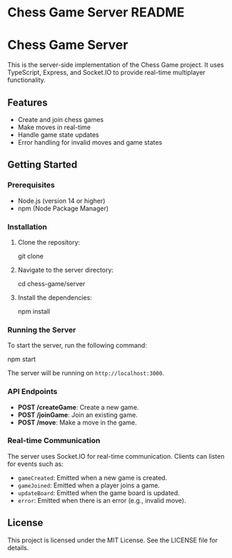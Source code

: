# Chess Game Server README

# Chess Game Server

This is the server-side implementation of the Chess Game project. It uses TypeScript, Express, and Socket.IO to provide real-time multiplayer functionality.

## Features

- Create and join chess games
- Make moves in real-time
- Handle game state updates
- Error handling for invalid moves and game states

## Getting Started

### Prerequisites

- Node.js (version 14 or higher)
- npm (Node Package Manager)

### Installation

1. Clone the repository:

   git clone <repository-url>

2. Navigate to the server directory:

   cd chess-game/server

3. Install the dependencies:

   npm install

### Running the Server

To start the server, run the following command:

npm start

The server will be running on `http://localhost:3000`.

### API Endpoints

- **POST /createGame**: Create a new game.
- **POST /joinGame**: Join an existing game.
- **POST /move**: Make a move in the game.

### Real-time Communication

The server uses Socket.IO for real-time communication. Clients can listen for events such as:

- `gameCreated`: Emitted when a new game is created.
- `gameJoined`: Emitted when a player joins a game.
- `updateBoard`: Emitted when the game board is updated.
- `error`: Emitted when there is an error (e.g., invalid move).

## License

This project is licensed under the MIT License. See the LICENSE file for details.